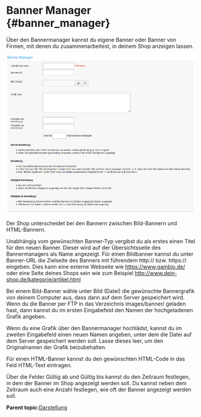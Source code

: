 # Banner Manager {#banner_manager}

Über den Bannermanager kannst du eigene Banner oder Banner von Firmen, mit denen du zusammenarbeitest, in deinem Shop anzeigen lassen.

![](Bilder/Abb148_BannerEingabemaske_.png "Banner-Eingabemaske")

Der Shop unterscheidet bei den Bannern zwischen Bild-Bannern und HTML-Bannern.

Unabhängig vom gewünschten Banner-Typ vergibst du als erstes einen Titel für den neuen Banner. Dieser wird auf der Übersichtsseite des Bannermanagers als Name angezeigt. Für einen Bildbanner kannst du unter Banner-URL die Zielseite des Banners mit führendem http:// bzw. https:// eingeben. Dies kann eine externe Webseite wie https://www.gambio.de/ oder eine Seite deines Shops sein wie zum Beispiel http://www.dein-shop.de/kategorie/artikel.html

Bei einem Bild-Banner wähle unter Bild \(Datei\) die gewünschte Bannergrafik von deinem Computer aus, dass dann auf dem Server gespeichert wird. Wenn du die Banner per FTP in das Verzeichnis images/banner/ geladen hast, dann kannst du im ersten Eingabefeld den Namen der hochgeladenen Grafik angeben.

Wenn du eine Grafik über den Bannermanager hochlädst, kannst du im zweiten Eingabefeld einen neuen Namen angeben, unter dem die Datei auf dem Server gespeichert werden soll. Lasse dieses leer, um den Originalnamen der Grafik beizubehalten.

Für einen HTML-Banner kannst du den gewünschten HTML-Code in das Feld HTML-Text eintragen.

Über die Felder Gültig ab und Gültig bis kannst du den Zeitraum festlegen, in dem der Banner im Shop angezeigt werden soll. Du kannst neben dem Zeitraum auch eine Anzahl festlegen, wie oft der Banner angezeigt werden soll.

**Parent topic:**[Darstellung](10_Darstellung.md)

